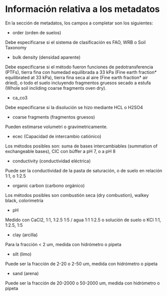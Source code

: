 # Información relativa a los metadatos

En la sección de metadatos, los campos a completar son los siguientes:

* order (orden de suelos)

Debe especificarse si el sistema de clasificación es FAO, WRB o Soil Taxonomy

* bulk density (densidad aparente)

Debe especificarse si el método fueron funciones de pedotransferencia (PTFs), tierra fina con humedad equilibrada a 33 kPa (Fine earth fraction* equilibrated at 33 kPa), tierra fina seca al aire (Fine earth fraction* air dried), o todo el suelo incluyendo fragmentos gruesos secado a estufa (Whole soil incliding coarse fragments oven dry).

* ca_co3

Debe especificarse si la disolución se hizo mediante HCL o H2SO4

* coarse fragments (fragmentos gruesos)

Pueden estimarse volumetri o gravimetricamente.

* ecec  (Capacidad de intercambio catiónico)

Los métodos posibles son: suma de bases intercambiables (summation of exchangeable bases), CIC con búffer a pH 7, o a pH 8

* conductivity (conductividad eléctrica)

Puede ser la conductividad de la pasta de saturación, o de suelo en relación 1:1, o 1:2.5

* organic carbon (carbono orgánico)

Los métodos posibles son combustión seca (dry combustion), walkey black, colorimetría

* pH

Medido con CaCl2, 1:1, 1:2.5 1:5 / agua 1:1 1:2.5 o solución de suelo o KCl 1:1, 1:2.5, 1:5

* clay (arcilla)

Para la fracción < 2 um, medida con hidrómetro o pipeta

* silt (limo)

Puede ser la fracción de 2-20 o 2-50 um, medida con hidrómetro o pipeta

* sand (arena)

Puede ser la fracción de 20-2000 o 50-2000 um, medida con hidrómetro o pipeta
